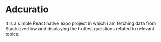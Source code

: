 # Adcuratio
It is a simple React native expo project in which i am fetching data from Stack overflow and displaying the hottest questions related to relevant topics.
